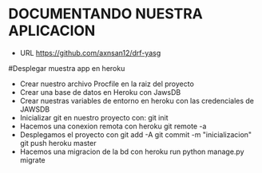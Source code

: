 
# DOCUMENTANDO NUESTRA APLICACION

- URL https://github.com/axnsan12/drf-yasg


#Desplegar muestra app en heroku

- Crear nuestro archivo Procfile en la raiz del proyecto
- Crear una base de datos en Heroku con JawsDB
- Crear nuestras variables de entorno en heroku con las credenciales de JAWSDB
- Inicializar git en nuestro proyecto con: git init
- Hacemos una conexion remota con heroku git remote -a <nombre-de-la-app>
- Desplegamos el proyecto con git add -A git commit -m "inicializacion" git push heroku master <nombre-de-la-rama>
- Hacemos una migracion de la bd con heroku run python manage.py migrate